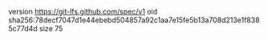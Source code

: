 version https://git-lfs.github.com/spec/v1
oid sha256:78decf7047d1e44ebebd504857a92c1aa7e15fe5b13a708d213e1f8385c77d4d
size 75
